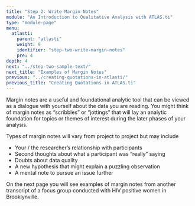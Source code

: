 ```yaml
---
title: "Step 2: Write Margin Notes"
module: "An Introduction to Qualitative Analysis with ATLAS.ti"
type: "module-page"
menu:
  atlasti:
    parent: "atlasti"
    weight: 9
    identifier: "step-two-write-margin-notes"
    pre: 4
depth: 4
next: "../step-two-sample-text/"
next_title: "Examples of Margin Notes"
previous: "../creating-quotations-in-atlasti/"
previous_title: "Creating Quotations in ATLAS.ti"
---
```

<div class="atlasti"><div class="pageblock"><p>Margin notes are a useful and foundational analytic tool that can be viewed as a dialogue with yourself about the data you are reading. You might think of margin notes as “scribbles” or “jottings” that will lay an analytic foundation for topics or themes of interest during the later phases of your analysis. </p>
<p>Types of margin notes will vary from project to project but may include</p>
<ul>
<li>Your / the  researcher’s relationship with participants </li>
<li>Second thoughts about what a participant was “really” saying</li>
<li>Doubts about data quality</li>
<li>A new hypothesis that might explain a puzzling observation</li>
<li>A mental note to pursue an issue further</li>
</ul>
<p>On the next page you will see examples of margin notes from another transcript of a focus group conducted with HIV positive women in Brooklynville. </p>
</div></div>